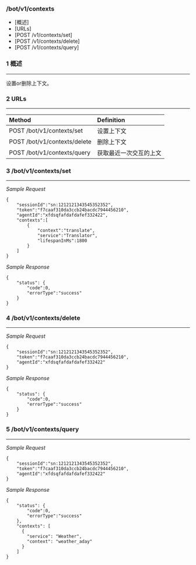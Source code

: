 ### /bot/v1/contexts

* [概述]
* [URLs]
* [POST /v1/contexts/set]
* [POST /v1/contexts/delete]
* [POST /v1/contexts/query]

### 1 概述

---

设置or删除上下文。

### 2 URLs

---

| Method | Definition |
| :--- | :--- |
| POST /bot/v1/contexts/set | 设置上下文 |
| POST /bot/v1/contexts/delete | 删除上下文 |
| POST /bot/v1/contexts/query | 获取最近一次交互的上文 |

### 3 /bot/v1/contexts/set

---

_Sample Request_

```
{
    "sessionId":"sn:1212121343545352352",
    "token":"f7caaf310da3ccb24bacdc7944456210",
    "agentId":"xfdsqfafdafdafef332422",
    "contexts":[
        {
            "context":"translate",
            "service":"Translator",
            "lifespanInMs":1800
        }
    ]
}
```

_Sample Response_

```
{
    "status": {
        "code":0,
        "errorType":"success"
    }
}
```

### 4 /bot/v1/contexts/delete

---

_Sample Request_

```
{
    "sessionId":"sn:1212121343545352352",
    "token":"f7caaf310da3ccb24bacdc7944456210",
    "agentId":"xfdsqfafdafdafef332422"
}
```

_Sample Response_

```
{
    "status": {
        "code":0,
        "errorType":"success"
    }
}
```


### 5 /bot/v1/contexts/query

---

_Sample Request_

```
{
    "sessionId":"sn:1212121343545352352",
    "token":"f7caaf310da3ccb24bacdc7944456210",
    "agentId":"xfdsqfafdafdafef332422"
}
```

_Sample Response_

```
{
    "status": {
        "code":0,
        "errorType":"success"
    },
    "contexts": [
      {
        "service": "Weather",
        "context": "weather_aday"
      }
    ]
}
```


